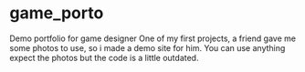 # game_porto
Demo portfolio for game designer
One of my first projects, a friend gave me some photos to use, so i made a demo site for him.
You can use anything expect the photos but the code is a little outdated.
